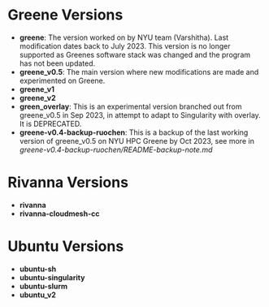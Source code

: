 # Greene Versions

* **greene**:
The version worked on by NYU team (Varshitha). Last modification dates back to 
July 2023. This version is no longer supported as Greenes software stack was changed and the program has not been updated.
* **greene_v0.5**:
The main version where new modifications are made and experimented on Greene.
* **greene_v1**
* **greene_v2**
* **green_overlay**:
This is an experimental version branched out from greene_v0.5 in Sep 2023, in attempt to adapt to Singularity with overlay. It is DEPRECATED.
* **greene-v0.4-backup-ruochen**:
This is a backup of the last working version of greene_v0.5 on NYU HPC Greene by Oct 2023, see more in *greene-v0.4-backup-ruochen/README-backup-note.md*


# Rivanna Versions
* **rivanna**
* **rivanna-cloudmesh-cc**


# Ubuntu Versions
* **ubuntu-sh**
* **ubuntu-singularity**
* **ubuntu-slurm**
* **ubuntu_v2**